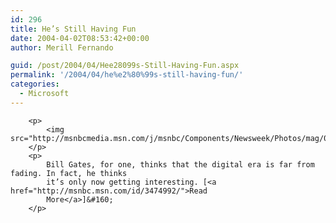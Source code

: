 ```yaml
---
id: 296
title: He’s Still Having Fun
date: 2004-04-02T08:53:42+00:00
author: Merill Fernando

guid: /post/2004/04/Hee28099s-Still-Having-Fun.aspx
permalink: '/2004/04/he%e2%80%99s-still-having-fun/'
categories:
  - Microsoft
---
```

<body xmlns="http://www.w3.org/1999/xhtml">

        <p>
            <img src="http://msnbcmedia.msn.com/j/msnbc/Components/Newsweek/Photos/mag/031124_Issue/031115_gates_vl.vlarge.jpg">
        </p>
        <p>
            Bill Gates, for one, thinks that the digital era is far from fading. In fact, he thinks
            it’s only now getting interesting. [<a href="http://msnbc.msn.com/id/3474992/">Read
            More</a>]&#160; 
        </p>

</body>
